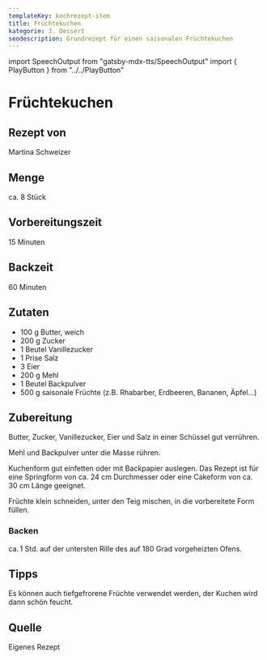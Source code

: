 ```yaml
---
templateKey: kochrezept-item
title: Früchtekuchen
kategorie: 3. Dessert
seodescription: Grundrezept für einen saisonalen Früchtekuchen
---
```

import SpeechOutput from "gatsby-mdx-tts/SpeechOutput"
import { PlayButton } from "../../PlayButton"

<SpeechOutput id="kochrezept-fruechtekuchen-martina-schweizer" customPlayButton={PlayButton}>

# Früchtekuchen

## Rezept von

Martina Schweizer

## Menge

ca. 8 Stück

## Vorbereitungszeit
15 Minuten

## Backzeit
60 Minuten

## Zutaten
* 100 g Butter, weich
* 200 g Zucker
* 1 Beutel Vanillezucker
* 1 Prise Salz	
* 3 Eier	
* 200 g Mehl
* 1 Beutel Backpulver
* 500 g saisonale Früchte (z.B. Rhabarber, Erdbeeren, Bananen, Äpfel…)

## Zubereitung
Butter, Zucker, Vanillezucker, Eier und Salz in einer Schüssel gut verrühren.  

Mehl und Backpulver unter die Masse rühren. 

Kuchenform gut einfetten oder mit Backpapier auslegen. Das Rezept ist für eine Springform von ca. 24 cm Durchmesser oder eine Cakeform von ca. 30 cm Länge geeignet.

Früchte klein schneiden, unter den Teig mischen, in die vorbereitete Form füllen. 

### Backen
ca. 1 Std. auf der untersten Rille des auf 180 Grad vorgeheizten Ofens. 

## Tipps
Es können auch tiefgefrorene Früchte verwendet werden, der Kuchen wird dann schön feucht. 

## Quelle
Eigenes Rezept

</SpeechOutput>